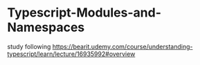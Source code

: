 # Typescript-Modules-and-Namespaces

study following https://bearit.udemy.com/course/understanding-typescript/learn/lecture/16935992#overview
